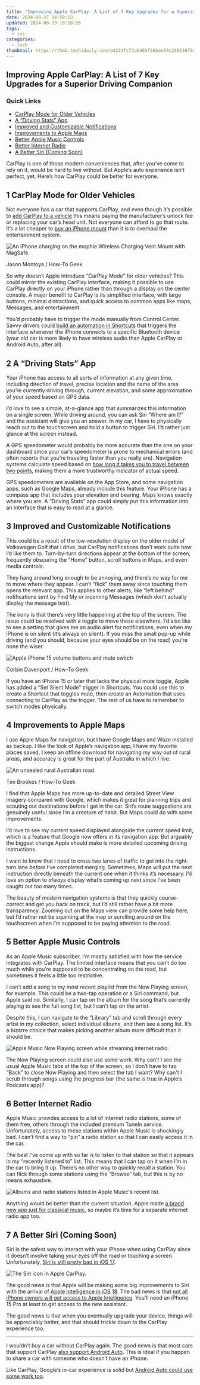 ```yaml
---
title: "Improving Apple CarPlay: A List of 7 Key Upgrades for a Superior Driving Companion"
date: 2024-08-27 14:59:13
updated: 2024-08-29 10:18:26
tags:
  - ios
categories:
  - tech
thumbnail: https://thmb.techidaily.com/a4224fc73a6465f58bae54c290236f5e5e431174596ef739d111ede45824dcdd.png
---
```


## Improving Apple CarPlay: A List of 7 Key Upgrades for a Superior Driving Companion

### Quick Links

* [CarPlay Mode for Older Vehicles](https://extra-approaches.techidaily.com/updated-maximize-your-window-usage-top-30-unknown-tips-and-tricks-for-windows-11/)
* [A “Driving Stats” App](https://win11.techidaily.com/resolving-discord-overlay-issues-in-windows-environment/)
* [Improved and Customizable Notifications](https://facebook.techidaily.com/reject-people-you-may-know-notifications/)
* [Improvements to Apple Maps](https://extra-support.techidaily.com/updated-marketing-mastery-the-unveil-way/)
* [Better Apple Music Controls](https://pokemon-go-android.techidaily.com/top-15-augmented-reality-games-like-pokemon-go-to-play-on-poco-c51-drfone-by-drfone-virtual-android/)
* [Better Internet Radio](https://smart-video-creator.techidaily.com/in-2024-transform-your-memories-best-online-photo-and-video-collage-apps/)
* [A Better Siri (Coming Soon)](https://www.howtogeek.com/7-things-that-would-make-apple-carplay-better/#a-better-siri-coming-soon)

 CarPlay is one of those modern conveniences that, after you’ve come to rely on it, would be hard to live without. But Apple’s auto experience isn’t perfect, yet. Here’s how CarPlay could be better for everyone.

## 1  CarPlay Mode for Older Vehicles 

 Not everyone has a car that supports CarPlay, and even though it’s possible to [add CarPlay to a vehicle](https://fox-http.techidaily.com/decoding-video-cropping-within-imovie-for-2024/) this means paying the manufacturer’s unlock fee or replacing your car’s head unit. Not everyone can afford to go that route. It’s a lot cheaper to [buy an iPhone mount](https://howto.techidaily.com/7-fixes-for-unfortunately-phone-has-stopped-on-itel-p55-drfone-by-drfone-fix-android-problems-fix-android-problems/) than it is to overhaul the entertainment system.

![An iPhone charging on the mophie Wireless Charging Vent Mount with MagSafe.](https://static1.howtogeekimages.com/wordpress/wp-content/uploads/2023/06/an-iphone-charging-on-the-mophie-wireless-charging-vent-mount-with-magsafe-1jpg_52971352232_o.jpg) 

Jason Montoya / How-To Geek

 So why doesn’t Apple introduce “CarPlay Mode” for older vehicles? This could mirror the existing CarPlay interface, making it possible to use CarPlay directly on your iPhone rather than through a display on the center console. A major benefit to CarPlay is its simplified interface, with large buttons, minimal distractions, and quick access to common apps like maps, Messages, and entertainment.

 You’d probably have to trigger the mode manually from Control Center. Savvy drivers could [build an automation in Shortcuts](https://extra-lessons.techidaily.com/peak-performance-win-tunes/) that triggers the interface whenever the iPhone connects to a specific Bluetooth device (your old car is more likely to have wireless audio than Apple CarPlay or Android Auto, after all).

## 2  A “Driving Stats” App 

 Your iPhone has access to all sorts of information at any given time, including direction of travel, precise location and the name of the area you’re currently driving through, current elevation, and some approximation of your speed based on GPS data.

 I’d love to see a simple, at-a-glance app that summarizes this information on a single screen. While driving around, you can ask Siri “Where am I?” and the assistant will give you an answer. In my car, I have to physically reach out to the touchscreen and hold a button to trigger Siri. I’d rather just glance at the screen instead.

 A GPS speedometer would probably be more accurate than the one on your dashboard since your car’s speedometer is prone to mechanical errors (and often reports that you’re traveling faster than you really are). Navigation systems calculate speed based on [how long it takes you to travel between two points](https://www.unsw.edu.au/newsroom/news/2023/11/need-for-speed--why-some-speedometers-lag-behind-reality-), making them a more trustworthy indicator of actual speed.

 GPS speedometers are available on the App Store, and some navigation apps, such as Google Maps, already include this feature. Your iPhone has a compass app that includes your elevation and bearing. Maps knows exactly where you are. A “Driving Stats” app could simply put this information into an interface that is easy to read at a glance.

## 3  Improved and Customizable Notifications 

 This could be a result of the low-resolution display on the older model of Volkswagen Golf that I drive, but CarPlay notifications don’t work quite how I’d like them to. Turn-by-turn directions appear at the bottom of the screen, frequently obscuring the “Home” button, scroll buttons in Maps, and even media controls.

 They hang around long enough to be annoying, and there’s no way for me to move where they appear. I can’t “flick” them away since touching them opens the relevant app. This applies to other alerts, like “left behind” notifications sent by Find My or incoming Messages (which don’t actually display the message text).

 The irony is that there’s very little happening at the top of the screen. The issue could be resolved with a toggle to move these elsewhere. I’d also like to see a setting that gives me an audio alert for notifications, even when my iPhone is on silent (it’s always on silent). If you miss the small pop-up while driving (and you should, because your eyes should be on the road) you’re none the wiser.

![Apple iPhone 15 volume buttons and mute switch](https://static1.howtogeekimages.com/wordpress/wp-content/uploads/2023/10/apple-iphone-15-19.jpg) 

Corbin Davenport / How-To Geek

 If you have an iPhone 15 or later that lacks the physical mute toggle, Apple has added a “Set Silent Mode” trigger in Shortcuts. You could use this to create a Shortcut that toggles mute, then create an Automation that uses connecting to CarPlay as the trigger. The rest of us have to remember to switch modes physically.

## 4  Improvements to Apple Maps 

 I use Apple Maps for navigation, but I have Google Maps and Waze installed as backup. I like the look of Apple’s navigation app, I have my favorite places saved, I keep an offline download for navigating my way out of rural areas, and accuracy is great for the part of Australia in which I live.

![An unsealed rural Australian road.](https://static1.howtogeekimages.com/wordpress/wp-content/uploads/2024/07/img_8018.jpg) 

Tim Brookes / How-To Geek

 I find that Apple Maps has more up-to-date and detailed Street View imagery compared with Google, which makes it great for planning trips and scouting out destinations before I get in the car. Siri’s route suggestions are genuinely useful since I’m a creature of habit. But Maps could do with some improvements.

 I’d love to see my current speed displayed alongside the current speed limit, which is a feature that Google now offers in its navigation app. But arguably the biggest change Apple should make is more detailed upcoming driving instructions.

 I want to know that I need to cross two lanes of traffic to get into the right-turn lane _before_ I’ve completed merging. Sometimes, Maps will put the next instruction directly beneath the current one when it thinks it’s necessary. I’d love an option to _always_ display what’s coming up next since I’ve been caught out too many times.

 The beauty of modern navigation systems is that they quickly course-correct and get you back on track, but I’d still rather have a bit more transparency. Zooming out on the Maps view can provide some help here, but I’d rather not be squinting at the map or scrolling around on the touchscreen when I’m supposed to be paying attention to the road.

## 5  Better Apple Music Controls 

 As an Apple Music subscriber, I’m mostly satisfied with how the service integrates with CarPlay. The limited interface means that you can’t do too much while you’re supposed to be concentrating on the road, but sometimes it feels a little too restrictive.

 I can’t add a song to my most recent playlist from the Now Playing screen, for example. This could be a two-tap operation or a Siri command, but Apple said no. Similarly, I can tap on the album for the song that’s currently playing to see the full song list, but I can’t tap on the artist.

 Despite this, I can navigate to the “Library” tab and scroll through every artist in my collection, select individual albums, and then see a song list. It’s a bizarre choice that makes picking another album more difficult than it should be.

![Apple Music Now Playing screen while streaming internet radio.](https://static1.howtogeekimages.com/wordpress/wp-content/uploads/2024/07/img_2498.PNG) 

 The Now Playing screen could also use some work. Why can’t I see the usual Apple Music tabs at the top of the screen, so I don’t have to tap “Back” to close Now Playing and then select the tab I want? Why can't I scrub through songs using the progress bar (the same is true in Apple’s Podcasts app)?

## 6  Better Internet Radio 

 Apple Music provides access to a lot of internet radio stations, some of them free, others through the included premium TuneIn service. Unfortunately, access to these stations within Apple Music is shockingly bad. I can’t find a way to “pin” a radio station so that I can easily access it in the car.

 The best I’ve come up with so far is to listen to that station so that it appears in my “recently listened to” list. This means that I can tap on it when I’m in the car to bring it up. There’s no other way to quickly recall a station. You can flick through some stations using the “Browse” tab, but this is by no means exhaustive.

![Albums and radio stations listed in Apple Music's recent list.](https://static1.howtogeekimages.com/wordpress/wp-content/uploads/2024/07/img_2495.PNG) 

 Anything would be better than the current situation. Apple made [a brand new app just for classical music](https://activate-lock.techidaily.com/in-2024-how-to-remove-activation-lock-from-the-iphone-8-without-previous-owner-by-drfone-ios/), so maybe it’s time for a separate internet radio app too.

## 7  A Better Siri (Coming Soon) 

 Siri is the safest way to interact with your iPhone when using CarPlay since it doesn’t involve taking your eyes off the road or touching a screen. Unfortunately, [Siri is still pretty bad in iOS 17](https://fox-http.techidaily.com/updated-2024-approved-delving-into-magix-photo-editors-features/).

![The Siri icon in Apple CarPlay.](https://static1.howtogeekimages.com/wordpress/wp-content/uploads/2024/07/img_2500.PNG) 

 The good news is that Apple will be making some big improvements to Siri with the arrival of [Apple Intelligence in iOS 18](https://some-techniques.techidaily.com/new-from-streaming-to-savings-preserving-your-internet-tunes/). The bad news is that [not all iPhone owners will get access to Apple Intelligence](https://some-tips.techidaily.com/2024-approved-unlocking-success-in-live-streaming-of-cricket-matches/). You’ll need an iPhone 15 Pro at least to get access to the new assistant.

 The good news is that when you eventually upgrade your device, things will be appreciably better, and that should trickle down to the CarPlay experience too.

---

 I wouldn’t buy a car without CarPlay again. The good news is that most cars that support CarPlay [also support Android Auto](https://unlock-android.techidaily.com/how-to-track-imei-number-of-honor-90-lite-through-google-earth-by-drfone-android/). This is ideal if you happen to share a car with someone who doesn’t have an iPhone.

 Like CarPlay, Google’s in-car experience is solid but [Android Auto could use some work too](https://visual-screen-recording.techidaily.com/new-in-2024-master-class-in-laptop-screenrec-software-use/).

<ins class="adsbygoogle"
     style="display:block"
     data-ad-format="autorelaxed"
     data-ad-client="ca-pub-7571918770474297"
     data-ad-slot="1223367746"></ins>



<ins class="adsbygoogle"
     style="display:block"
     data-ad-client="ca-pub-7571918770474297"
     data-ad-slot="8358498916"
     data-ad-format="auto"
     data-full-width-responsive="true"></ins>
